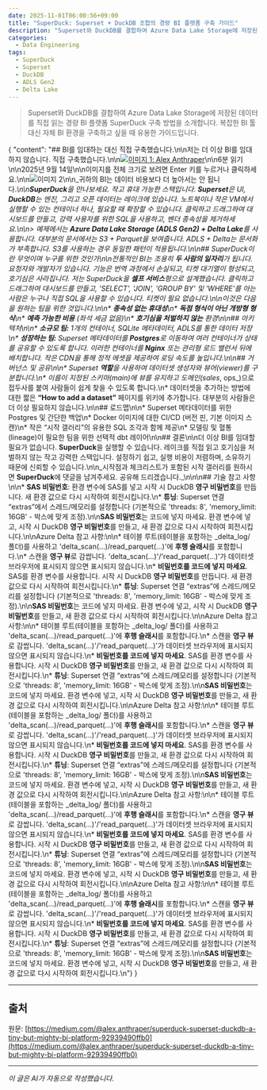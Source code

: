 ```yaml
---
date: 2025-11-01T06:00:56+09:00
title: "SuperDuck: Superset + DuckDB 조합의 경량 BI 플랫폼 구축 가이드"
description: "Superset와 DuckDB를 결합하여 Azure Data Lake Storage에 저장된 데이터를 직접 읽는 경량 BI 플랫폼 SuperDuck 구축 방법을 소개합니다. 복잡한 BI 툴 대신 자체 BI 환경을 구축하고 싶을 때 유용한 가이드입니다."
categories:
  - Data Engineering
tags:
  - SuperDuck
  - Superset
  - DuckDB
  - ADLS Gen2
  - Delta Lake
---
```


> Superset와 DuckDB를 결합하여 Azure Data Lake Storage에 저장된 데이터를 직접 읽는 경량 BI 플랫폼 SuperDuck 구축 방법을 소개합니다. 복잡한 BI 툴 대신 자체 BI 환경을 구축하고 싶을 때 유용한 가이드입니다.



<!-- more -->

{
  "content": "## BI를 임대하는 대신 직접 구축했습니다.\n\n저는 더 이상 BI를 임대하지 않습니다. 직접 구축했습니다.\n\n[![이미지 1: Alex Anthraper](https://miro.medium.com/v2/resize:fill:64:64/1*YGSDpN76bUchreXWyF1QgA.jpeg)](https://medium.com/@alex.anthraper?source=post_page---byline--92939490ffb0---------------------------------------)\n\n6분 읽기\n\n2025년 9월 14일\n\n이미지를 전체 크기로 보려면 Enter 키를 누르거나 클릭하세요.\n\n![이미지 2](https://miro.medium.com/v2/resize:fit:700/1*laJH3PcBBidepPk724aQaw.png)\n\n_귀하의 BI는 데이터 비용보다 더 높아서는 안 됩니다._\n\n**SuperDuck**을 만나보세요. 작고 휴대 가능한 스택입니다. **Superset**은 UI, **DuckDB**는 엔진, 그리고 오픈 데이터는 레이크에 있습니다. 노트북이나 작은 VM에서 실행할 수 있는 컨테이너 하나, 필요할 때 확장할 수 있습니다. 클릭하고 드래그하여 대시보드를 만들고, 강력 사용자를 위한 SQL을 사용하고, 벤더 종속성을 제거하세요.\n\n> 예제에서는 **Azure Data Lake Storage (ADLS Gen2) + Delta Lake**를 사용합니다. 대부분의 문서에서는 S3 + Parquet을 보여줍니다. ADLS + Delta는 문서화가 부족합니다. S3를 사용하는 경우 동일한 패턴이 적용됩니다.\n\n## SuperDuck이란 무엇이며 누구를 위한 것인가\n\n전통적인 BI는 조용히 **두 사람의 일자리**가 됩니다. 요청자와 개발자가 있습니다. 기능은 번역 과정에서 손실되고, 티켓 대기열이 형성되고, 호기심은 사라집니다. 저는 SuperDuck을 **셀프 서비스**형으로 설계했습니다. 클릭하고 드래그하여 대시보드를 만들고, 'SELECT', 'JOIN', 'GROUP BY' 및 'WHERE'를 아는 사람은 누구나 직접 SQL을 사용할 수 있습니다. 티켓이 필요 없습니다.\n\n이것은 다음을 원하는 팀을 위한 것입니다.\n\n*   **종속성 없는 휴대성**\n*   **독점 형식이 아닌 개방형 형식**\n*   **예측 가능한 비용** (좌석 세금 없음)\n*   **호기심을 처벌하지 않는** 환경\n\n## 아키텍처\n\n*   **소규모 팀:** 1개의 컨테이너, SQLite 메타데이터, ADLS를 통한 데이터 저장\n*   **성장하는 팀:** Superset 메타데이터를 **Postgres**로 이동하여 여러 컨테이너가 상태를 공유할 수 있도록 합니다. 이러한 컨테이너를 **Nginx** 또는 관리형 로드 밸런서 뒤에 배치합니다. 작은 CDN을 통해 정적 에셋을 제공하여 로딩 속도를 높입니다.\n\n## 거버넌스 및 공유\n\n*   Superset **역할**을 사용하여 데이터셋 생성자와 뷰어(viewer)를 구분합니다.\n*   이름이 지정된 스키마(main)에 뷰를 유지하고 도메인(sales_, ops_)으로 접두사를 붙여 사람들이 쉽게 찾을 수 있도록 합니다.\n*   데이터셋을 추가하는 방법에 대한 짧은 **“How to add a dataset”** 페이지를 위키에 추가합니다. 대부분의 사람들은 더 이상 필요하지 않습니다.\n\n## 로드맵\n\n*   Superset 메타데이터를 위한 Postgres 및 간단한 백업\n*   Docker 이미지에 대한 CI/CD (버전 핀, 기본 이미지 스캔)\n*   작은 “시작 갤러리”의 유용한 SQL 조각과 함께 제공\n*   모델링 및 혈통 (lineage)이 필요한 팀을 위한 선택적 dbt 레이어\n\n## 결론\n\n더 이상 BI를 임대할 필요가 없습니다. **SuperDuck**을 실행할 수 있습니다. 레이크를 직접 읽고 호기심을 처벌하지 않는 작고 강력한 스택입니다. 설정하기 쉽고, 실행 비용이 저렴하며, 소유하기 때문에 신뢰할 수 있습니다.\n\n_시작점과 체크리스트가 포함된 시작 갤러리를 원하시면 **SuperDuck**에 댓글을 남겨주세요. 공유해 드리겠습니다._\n\n\n## 기술 참고 사항\n\n*   **SAS 비밀번호**: 환경 변수에 SAS를 넣고 시작 시 DuckDB **영구 비밀번호**를 만듭니다. 새 환경 값으로 다시 시작하여 회전시킵니다.\n*   **튜닝**: Superset 연결 “extras”에서 스레드/메모리를 설정합니다 (기본적으로 'threads: 8', 'memory_limit: 16GB' - 박스에 맞게 조정).\n\n**SAS 비밀번호**는 코드에 넣지 마세요. 환경 변수에 넣고, 시작 시 DuckDB **영구 비밀번호**를 만들고, 새 환경 값으로 다시 시작하여 회전시킵니다.\n\nAzure Delta 참고 사항:\n\n*   테이블 루트(테이블을 포함하는 _delta_log/ 폴더)를 사용하고 'delta_scan(...)/read_parquet(...)'에 **후행 슬래시**를 포함합니다.\n*   스캔을 **영구 뷰**로 감쌉니다. 'delta_scan(...)'/'read_parquet(...)'가 데이터셋 브라우저에 표시되지 않으면 표시되지 않습니다.\n*   **비밀번호를 코드에 넣지 마세요**. SAS를 환경 변수를 사용합니다. 시작 시 DuckDB **영구 비밀번호**를 만듭니다. 새 환경 값으로 다시 시작하여 회전시킵니다.\n*   **튜닝**: Superset 연결 “extras”에 스레드/메모리를 설정합니다 (기본적으로 'threads: 8', 'memory_limit: 16GB' - 박스에 맞게 조정).\n\n**SAS 비밀번호**는 코드에 넣지 마세요. 환경 변수에 넣고, 시작 시 DuckDB **영구 비밀번호**를 만들고, 새 환경 값으로 다시 시작하여 회전시킵니다.\n\nAzure Delta 참고 사항:\n\n*   테이블 루트(테이블을 포함하는 _delta_log/ 폴더)를 사용하고 'delta_scan(...)/read_parquet(...)'에 **후행 슬래시**를 포함합니다.\n*   스캔을 **영구 뷰**로 감쌉니다. 'delta_scan(...)'/'read_parquet(...)'가 데이터셋 브라우저에 표시되지 않으면 표시되지 않습니다.\n*   **비밀번호를 코드에 넣지 마세요**. SAS를 환경 변수를 사용합니다. 시작 시 DuckDB **영구 비밀번호**를 만들고, 새 환경 값으로 다시 시작하여 회전시킵니다.\n*   **튜닝**: Superset 연결 “extras”에 스레드/메모리를 설정합니다 (기본적으로 'threads: 8', 'memory_limit: 16GB' - 박스에 맞게 조정).\n\n**SAS 비밀번호**는 코드에 넣지 마세요. 환경 변수에 넣고, 시작 시 DuckDB **영구 비밀번호**를 만들고, 새 환경 값으로 다시 시작하여 회전시킵니다.\n\nAzure Delta 참고 사항:\n\n*   테이블 루트(테이블을 포함하는 _delta_log/ 폴더)를 사용하고 'delta_scan(...)/read_parquet(...)'에 **후행 슬래시**를 포함합니다.\n*   스캔을 **영구 뷰**로 감쌉니다. 'delta_scan(...)'/'read_parquet(...)'가 데이터셋 브라우저에 표시되지 않으면 표시되지 않습니다.\n*   **비밀번호를 코드에 넣지 마세요**. SAS를 환경 변수를 사용합니다. 시작 시 DuckDB **영구 비밀번호**를 만들고, 새 환경 값으로 다시 시작하여 회전시킵니다.\n*   **튜닝**: Superset 연결 “extras”에 스레드/메모리를 설정합니다 (기본적으로 'threads: 8', 'memory_limit: 16GB' - 박스에 맞게 조정).\n\n**SAS 비밀번호**는 코드에 넣지 마세요. 환경 변수에 넣고, 시작 시 DuckDB **영구 비밀번호**를 만들고, 새 환경 값으로 다시 시작하여 회전시킵니다.\n\nAzure Delta 참고 사항:\n\n*   테이블 루트(테이블을 포함하는 _delta_log/ 폴더)를 사용하고 'delta_scan(...)/read_parquet(...)'에 **후행 슬래시**를 포함합니다.\n*   스캔을 **영구 뷰**로 감쌉니다. 'delta_scan(...)'/'read_parquet(...)'가 데이터셋 브라우저에 표시되지 않으면 표시되지 않습니다.\n*   **비밀번호를 코드에 넣지 마세요**. SAS를 환경 변수를 사용합니다. 시작 시 DuckDB **영구 비밀번호**를 만들고, 새 환경 값으로 다시 시작하여 회전시킵니다.\n*   **튜닝**: Superset 연결 “extras”에 스레드/메모리를 설정합니다 (기본적으로 'threads: 8', 'memory_limit: 16GB' - 박스에 맞게 조정).\n\n**SAS 비밀번호**는 코드에 넣지 마세요. 환경 변수에 넣고, 시작 시 DuckDB **영구 비밀번호**를 만들고, 새 환경 값으로 다시 시작하여 회전시킵니다.\n\nAzure Delta 참고 사항:\n\n*   테이블 루트(테이블을 포함하는 _delta_log/ 폴더)를 사용하고 'delta_scan(...)/read_parquet(...)'에 **후행 슬래시**를 포함합니다.\n*   스캔을 **영구 뷰**로 감쌉니다. 'delta_scan(...)'/'read_parquet(...)'가 데이터셋 브라우저에 표시되지 않으면 표시되지 않습니다.\n*   **비밀번호를 코드에 넣지 마세요**. SAS를 환경 변수를 사용합니다. 시작 시 DuckDB **영구 비밀번호**를 만들고, 새 환경 값으로 다시 시작하여 회전시킵니다.\n*   **튜닝**: Superset 연결 “extras”에 스레드/메모리를 설정합니다 (기본적으로 'threads: 8', 'memory_limit: 16GB' - 박스에 맞게 조정).\n\n**SAS 비밀번호**는 코드에 넣지 마세요. 환경 변수에 넣고, 시작 시 DuckDB **영구 비밀번호**를 만들고, 새 환경 값으로 다시 시작하여 회전시킵니다.\n")
}

---

## 출처

원문: [https://medium.com/@alex.anthraper/superduck-superset-duckdb-a-tiny-but-mighty-bi-platform-92939490ffb0](https://medium.com/@alex.anthraper/superduck-superset-duckdb-a-tiny-but-mighty-bi-platform-92939490ffb0)

---

*이 글은 AI가 자동으로 작성했습니다.*
